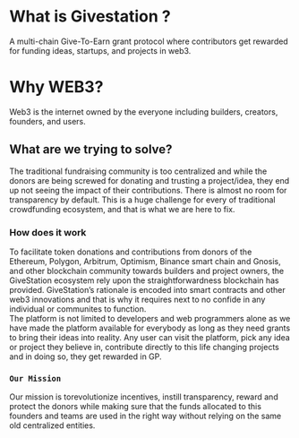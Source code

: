 # What is Givestation ?

A multi-chain Give-To-Earn grant protocol where contributors get rewarded for funding ideas, startups, and projects in web3.

# Why WEB3?

Web3 is the internet owned by the everyone including builders, creators, founders, and users.  

## What are we trying to solve?
The traditional fundraising community is too centralized and while the donors are being screwed for donating and trusting a project/idea, they end up not seeing the impact of their contributions. 
There is almost no room for transparency by default. This is a huge challenge for every of traditional crowdfunding ecosystem, and that is what we are here to fix.

### How does it work
To facilitate token donations and contributions from donors of the Ethereum, Polygon, Arbitrum, Optimism, Binance smart chain and Gnosis, and other blockchain community towards builders and project owners, the GiveStation ecosystem rely upon the straightforwardness blockchain has provided.
GiveStation’s rationale is encoded into smart contracts and other web3 innovations and that is why it requires next to no confide in any individual or communites to function.  
The platform is not limited to developers and web programmers alone as we have made the platform available for everybody as long as they need grants to bring their ideas into reality. 
Any user can visit the platform, pick any idea or project they believe in, contribute directly to this life changing projects and in doing so, they get rewarded in GP.

### `Our Mission`

Our mission is torevolutionize incentives, instill transparency, reward and protect the donors while making sure that the funds allocated to this founders and teams are used in the right way without relying on the same old centralized entities.


